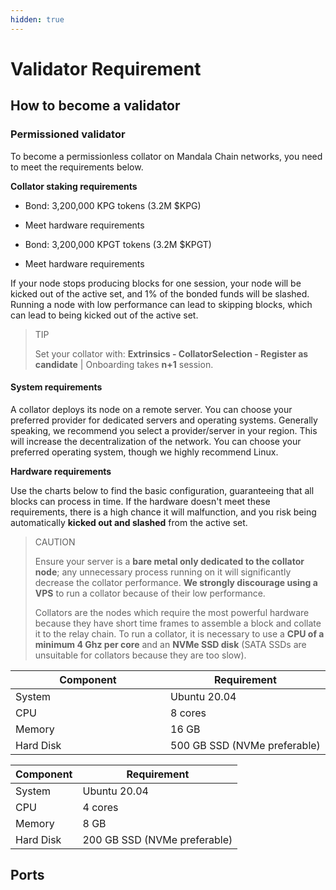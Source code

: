 ```yaml
---
hidden: true
---
```


# Validator Requirement

## How to become a validator <a href="#how-to-become-a-collator" id="how-to-become-a-collator"></a>

### Permissioned validator[​](https://docs.astar.network/docs/build/nodes/collator/requirements#permissionless-collator) <a href="#permissionless-collator" id="permissionless-collator"></a>

To become a permissionless collator on Mandala Chain networks, you need to meet the requirements below.

**Collator staking requirements**

- Bond: 3,200,000 KPG tokens (3.2M $KPG)
- Meet hardware requirements

- Bond: 3,200,000 KPGT tokens (3.2M $KPGT)
- Meet hardware requirements

If your node stops producing blocks for one session, your node will be kicked out of the active set, and 1% of the bonded funds will be slashed. Running a node with low performance can lead to skipping blocks, which can lead to being kicked out of the active set.

> TIP
>
> Set your collator with: **Extrinsics - CollatorSelection - Register as candidate** | Onboarding takes **n+1** session.

#### System requirements[​](https://docs.astar.network/docs/build/nodes/collator/requirements#system-requirements) <a href="#system-requirements" id="system-requirements"></a>

A collator deploys its node on a remote server. You can choose your preferred provider for dedicated servers and operating systems. Generally speaking, we recommend you select a provider/server in your region. This will increase the decentralization of the network. You can choose your preferred operating system, though we highly recommend Linux.

**Hardware requirements**

Use the charts below to find the basic configuration, guaranteeing that all blocks can process in time. If the hardware doesn't meet these requirements, there is a high chance it will malfunction, and you risk being automatically **kicked out and slashed** from the active set.

> CAUTION
>
> Ensure your server is a **bare metal only dedicated to the collator node**; any unnecessary process running on it will significantly decrease the collator performance. **We strongly discourage using a VPS** to run a collator because of their low performance.
>
> Collators are the nodes which require the most powerful hardware because they have short time frames to assemble a block and collate it to the relay chain. To run a collator, it is necessary to use a **CPU of a minimum 4 Ghz per core** and an **NVMe SSD disk** (SATA SSDs are unsuitable for collators because they are too slow).

<table><thead><tr><th width="232">Component</th><th>Requirement</th></tr></thead><tbody><tr><td>System</td><td>Ubuntu 20.04</td></tr><tr><td>CPU</td><td>8 cores</td></tr><tr><td>Memory</td><td>16 GB</td></tr><tr><td>Hard Disk</td><td>500 GB SSD (NVMe preferable)</td></tr></tbody></table>

| Component | Requirement                  |
| --------- | ---------------------------- |
| System    | Ubuntu 20.04                 |
| CPU       | 4 cores                      |
| Memory    | 8 GB                         |
| Hard Disk | 200 GB SSD (NVMe preferable) |

## Ports[​](https://docs.astar.network/docs/build/nodes/archive-node/#ports) <a href="#ports" id="ports"></a>
